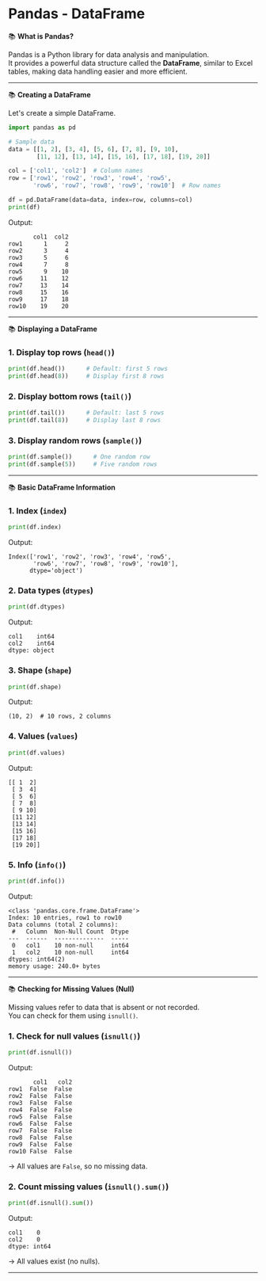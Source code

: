 # Pandas - DataFrame

📚 **What is Pandas?**

Pandas is a Python library for data analysis and manipulation.  
It provides a powerful data structure called the **DataFrame**, similar to Excel tables, making data handling easier and more efficient.

---

📚 **Creating a DataFrame**

Let's create a simple DataFrame.

~~~python
import pandas as pd  

# Sample data  
data = [[1, 2], [3, 4], [5, 6], [7, 8], [9, 10], 
        [11, 12], [13, 14], [15, 16], [17, 18], [19, 20]]  

col = ['col1', 'col2']  # Column names  
row = ['row1', 'row2', 'row3', 'row4', 'row5', 
       'row6', 'row7', 'row8', 'row9', 'row10']  # Row names  

df = pd.DataFrame(data=data, index=row, columns=col)  
print(df)
~~~

Output:

```
       col1  col2  
row1      1     2  
row2      3     4  
row3      5     6  
row4      7     8  
row5      9    10  
row6     11    12  
row7     13    14  
row8     15    16  
row9     17    18  
row10    19    20  
```

---

📚 **Displaying a DataFrame**

### 1. Display top rows (`head()`)

~~~python
print(df.head())      # Default: first 5 rows
print(df.head(8))     # Display first 8 rows
~~~

### 2. Display bottom rows (`tail()`)

~~~python
print(df.tail())      # Default: last 5 rows
print(df.tail(8))     # Display last 8 rows
~~~

### 3. Display random rows (`sample()`)

~~~python
print(df.sample())      # One random row
print(df.sample(5))     # Five random rows
~~~

---

📚 **Basic DataFrame Information**

### 1. Index (`index`)

~~~python
print(df.index)
~~~

Output:

```
Index(['row1', 'row2', 'row3', 'row4', 'row5', 
       'row6', 'row7', 'row8', 'row9', 'row10'], 
      dtype='object')
```

### 2. Data types (`dtypes`)

~~~python
print(df.dtypes)
~~~

Output:

```
col1    int64  
col2    int64  
dtype: object
```

### 3. Shape (`shape`)

~~~python
print(df.shape)
~~~

Output:

```
(10, 2)  # 10 rows, 2 columns
```

### 4. Values (`values`)

~~~python
print(df.values)
~~~

Output:

```
[[ 1  2]  
 [ 3  4]  
 [ 5  6]  
 [ 7  8]  
 [ 9 10]  
 [11 12]  
 [13 14]  
 [15 16]  
 [17 18]  
 [19 20]]
```

### 5. Info (`info()`)

~~~python
print(df.info())
~~~

Output:

```
<class 'pandas.core.frame.DataFrame'>  
Index: 10 entries, row1 to row10  
Data columns (total 2 columns):  
 #   Column  Non-Null Count  Dtype  
---  ------  --------------  -----  
 0   col1    10 non-null     int64  
 1   col2    10 non-null     int64  
dtypes: int64(2)  
memory usage: 240.0+ bytes  
```

---

📚 **Checking for Missing Values (Null)**

Missing values refer to data that is absent or not recorded.  
You can check for them using `isnull()`.

### 1. Check for null values (`isnull()`)

~~~python
print(df.isnull())
~~~

Output:

```
       col1   col2  
row1  False  False  
row2  False  False  
row3  False  False  
row4  False  False  
row5  False  False  
row6  False  False  
row7  False  False  
row8  False  False  
row9  False  False  
row10 False  False
```

→ All values are `False`, so no missing data.

### 2. Count missing values (`isnull().sum()`)

~~~python
print(df.isnull().sum())
~~~

Output:

```
col1    0  
col2    0  
dtype: int64
```

→ All values exist (no nulls).

---
